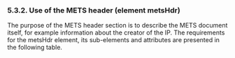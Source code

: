 ### 5.3.2.	Use of the METS header (element metsHdr)
The purpose of the METS header section is to describe the METS document itself, for example information
about the creator of the IP. The requirements for the metsHdr element, its sub-elements and attributes are presented in the following
table.
